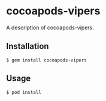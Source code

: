 # cocoapods-vipers

A description of cocoapods-vipers.

## Installation

    $ gem install cocoapods-vipers

## Usage

    $ pod install

